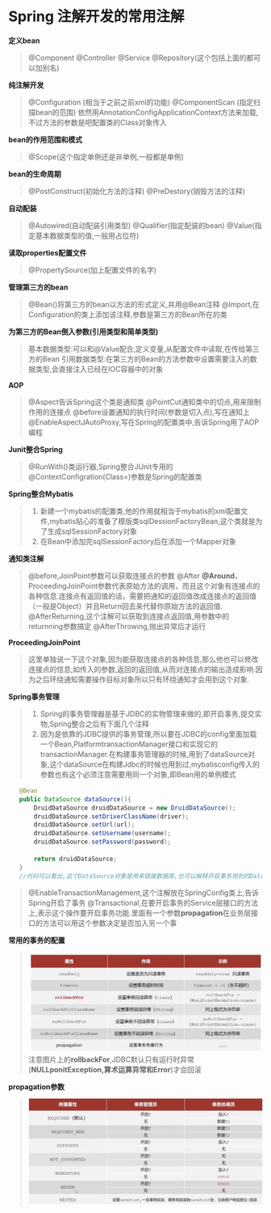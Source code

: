 #  Spring 注解开发的常用注解
**定义bean**
> @Component
> @Controller
> @Service
> @Repository(这个包括上面的都可以加别名)

**纯注解开发**
>@Configuration (相当于之前之前xml的功能)
>@ComponentScan (指定扫描bean的范围)
>依然用AnnotationConfigApplicationContext方法来加载,不过方法的参数是吧配置类的Class对象传入

**bean的作用范围和模式**
>@Scope(这个指定单例还是非单例,一般都是单例)

**bean的生命周期**
>@PostConstruct(初始化方法的注释)
>@PreDestory(销毁方法的注释)

**自动配装**
>@Autowired(自动配装引用类型)
>@Qualifier(指定配装的bean)
>@Value(指定基本数据类型的值,一般用占位符)

**读取properties配置文件**
>@PropertySource(加上配置文件的名字)

**管理第三方的bean**
>@Bean()将第三方的bean以方法的形式定义,并用@Bean注释
>@Import,在Configuration的类上添加该注释,参数是第三方的Bean所在的类

**为第三方的Bean倒入参数(引用类型和简单类型)**
>基本数据类型:可以和@Value配合,定义变量,从配置文件中读取,在传给第三方的Bean
>引用数据类型:在第三方的Bean的方法参数中设置需要注入的数据类型,会直接注入已经在IOC容器中的对象

**AOP**
>@Aspect告诉Spring这个类是通知类
>@PointCut通知类中的切点,用来限制作用的连接点
>@before设置通知的执行时间(参数是切入点),写在通知上
>@EnableAspectJAutoProxy,写在Spring的配置类中,告诉Spring用了AOP编程

**Junit整合Spring**
>@RunWith()类运行器,Spring整合JUnit专用的
>@ContextConfigration(Class=)参数是Spring的配置类

**Spring整合Mybatis**
>1. 新建一个mybatis的配置类,他的作用就相当于mybatis的xml配置文件,mybatis贴心的准备了模版类sqlDessionFactoryBean,这个类就是为了生成sqlSessionFactory对象
>2. 在Bean中添加完sqlSessionFactory后在添加一个Mapper对象

**通知类注解**
>@before,JoinPoint参数可以获取连接点的参数
>@After
>**@Around**，ProceedingJoinPoint参数代表原始方法的调用，而且这个对象有连接点的各种信息.连接点有返回值的话，需要把通知的返回值改成连接点的返回值（一般是Object）并且Return回去来代替你原始方法的返回值.
>@AfterReturning,这个注解可以获取到连接点返回值,用参数中的returnning参数搞定
>@AfterThrowing,抛出异常后才运行

**ProceedingJoinPoint**
>这里单独说一下这个对象,因为能获取连接点的各种信息,那么他也可以修改连接点的信息,如传入的参数,返回的返回值,从而对连接点的输出造成影响.因为之后环绕通知需要操作目标对象所以只有环绕通知才会用到这个对象.

**Spring事务管理**
>1. Spring的事务管理器是基于JDBC的实物管理来做的,即开启事务,提交实物,Spring整合之后有下面几个注释
>2. 因为是依靠的JDBC提供的事务管理,所以要在JDBC的config里面加载一个Bean,PlatformtransactionManager接口和实现它的transactionManager.在构建事务管理器的时候,用到了dataSource对象,这个dataSource在构建Jdbc的时候也用到过,mybatisconfig传入的参数也有这个必须注意需要用同一个对象,即Bean用的单例模式
```java
   @Bean
   public DataSource dataSource(){
       DruidDataSource druidDataSource = new DruidDataSource();
       druidDataSource.setDriverClassName(driver);
       druidDataSource.setUrl(url);
       druidDataSource.setUsername(username);
       druidDataSource.setPassword(password);

       return druidDataSource;
   }
   //代码可以看出,这个DataSource对象是用来链接数据库,也可以解释开启事务用到的DataSource是用这个

```


>@EnableTransactionManagement,这个注解放在SpringConfig类上,告诉Spring开启了事务
@Transactional,在要开启事务的Service层接口的方法上,表示这个操作要开启事务功能.里面有一个参数**propagation**在业务层接口的方法可以用这个参数决定是否加入另一个事

**常用的事务的配置**
>![](https://raw.githubusercontent.com/Haiyang-coder/ImageRepository/main/action.png)
>注意图片上的**rollbackFor**,JDBC默认只有运行时异常(**NULLponitException,算术运算异常和Error**)才会回滚

**propagation参数**
>![](https://raw.githubusercontent.com/Haiyang-coder/ImageRepository/main/dsf.png)
